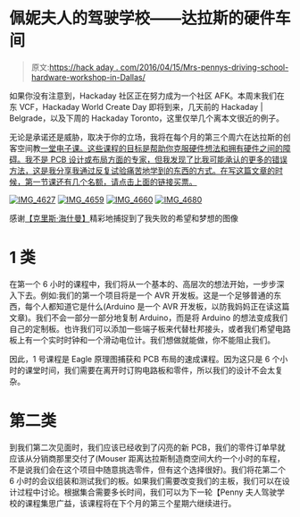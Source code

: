 # 佩妮夫人的驾驶学校——达拉斯的硬件车间

> 原文:[https://hack aday . com/2016/04/15/Mrs-pennys-driving-school-hardware-workshop-in-Dallas/](https://hackaday.com/2016/04/15/mrs-pennys-driving-school-hardware-workshop-in-dallas/)

如果你没有注意到，Hackaday 社区正在努力成为一个社区 AFK。本周末我们在东 VCF，Hackaday World Create Day 即将到来，几天前的 Hackaday | Belgrade，以及下周的 Hackaday Toronto，这里仅举几个离本文很近的例子。

无论是承诺还是威胁，取决于你的立场，我将在每个月的第三个周六在达拉斯的创客空间教[一堂电子课。这些课程的目标是帮助你克服硬件想法和拥有硬件之间的障碍。我不是 PCB 设计或布局方面的专家，但我发现了比我可能承认的更多的错误方法，这是我分享我通过反复试验痛苦地学到的东西的方式。在写这篇文章的时候，第一节课还有几个名额，请点击上面的链接买票。](https://www.eventbrite.com/e/mrs-pennys-driving-school-electronics-class-01-tickets-22426034874)

 [![IMG_4627](../Images/e95b45eedac27e98d83f99d0620f52b5.png "IMG_4627")](https://hackaday.com/2016/04/15/mrs-pennys-driving-school-hardware-workshop-in-dallas/img_4627/)  [![IMG_4659](../Images/2c9876e2ee2ff07669dbdf402a210c61.png "IMG_4659")](https://hackaday.com/2016/04/15/mrs-pennys-driving-school-hardware-workshop-in-dallas/img_4659-3/)  [![IMG_4660](../Images/5146dc60695ec781a2883fdc74ac4d23.png "IMG_4660")](https://hackaday.com/2016/04/15/mrs-pennys-driving-school-hardware-workshop-in-dallas/img_4660-2/)  [![IMG_4680](../Images/1685f041ed0c47b222c8f30533ff7d0d.png "IMG_4680")](https://hackaday.com/2016/04/15/mrs-pennys-driving-school-hardware-workshop-in-dallas/img_4680-2/) 

感谢[【克里斯·海什曼】](http://www.ninjabunny9000.com/)精彩地捕捉到了我失败的希望和梦想的图像

# 1 类

在第一个 6 小时的课程中，我们将从一个基本的、高层次的想法开始，一步步深入下去。例如:我们的第一个项目将是一个 AVR 开发板。这是一个足够普通的东西，每个人都知道它是什么(Arduino 是一个 AVR 开发板，以防我妈妈正在读这篇文章)。我们不会一部分一部分地复制 Arduino，而是将 Arduino 的想法变成我们自己的定制板。也许我们可以添加一些端子板来代替杜邦接头，或者我们希望电路板上有一个实时时钟和一个滑动电位计。我们想做就能做，你不能阻止我们。

因此，1 号课程是 Eagle 原理图捕获和 PCB 布局的速成课程。因为这只是 6 个小时的课堂时间，我们需要在离开时订购电路板和零件，所以我们的设计不会太复杂。

# 第二类

到我们第二次见面时，我们应该已经收到了闪亮的新 PCB，我们的零件订单早就应该从分销商那里交付了(Mouser 距离达拉斯制造商空间大约一个小时的车程，不是说我们会在这个项目中随意挑选零件，但有这个选择很好)。我们将花第二个 6 小时的会议组装和测试我们的板。如果我们需要改变我们的主板，我们可以在设计过程中讨论。根据集合需要多长时间，我们可以为下一轮【Penny 夫人驾驶学校的课程集思广益，该课程将在下个月的第三个星期六继续进行。